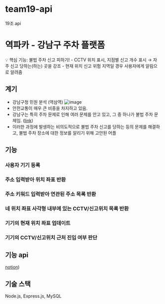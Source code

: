 # team19-api
19조 api

# 역파카 - 강남구 주차 플랫폼

<aside>
💡 핵심 기능: 불법 주차 신고 피하기!
- CCTV 위치 표시, 지점별 신고 개수 표시 → 자주 신고 당하는(하는) 곳을 강조
- 현재 위치 신고 위험 지역일 경우 사용자에게 알림으로 알려줌

## 계기

- 강남구청 민원 분석 (역삼역)
![image](https://github.com/HACKY-TALKY-2-2/team19-api/assets/78073229/e83c9f97-101c-45ff-a9d6-2e19caab231c)
- 안전교통이 매우 큰 비중을 차지하고 있음.
- 강남구는 특히 주차 문제로 인해 여러 문제를 안고 있고, 그 중 하나가 불법 주차 문제임. ([link](https://mobile.newsis.com/view.html?ar_id=NISX20230518_0002307371#_PA))
- 이러한 과정에 발생하는 비의도적으로 불법 주차 신고를 당하는 등의 문제를 해결하고, 불법 주차 장소에 대한 정보를 알리기 위해 고안된 어플

## 기능

### 사용자 기기 등록

### 주소 입력받아 위치 좌표 반환

### 주소 키워드 입력받아 연관된 주소 목록 반환

### 네 위치 좌표 사각형 내부에 있는 CCTV/신고위치 목록 반환

### 기기의 현재 위치 좌표 업데이트

### 기기의 CCTV/신고위치 근처 진입 여부 판단

## 기능 api
[notion](https://abaft-red-b93.notion.site/README-69584b85cb5b41c4b0a3ef5aa3af0e93?pvs=4))

## 기술 스택
Node.js, Express.js, MySQL
